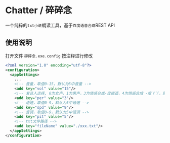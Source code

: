 # Chatter / 碎碎念
一个纯粹的```txt小说```朗读工具，基于```百度语音合成```REST API

## 使用说明
打开文件 ```碎碎念.exe.config``` 按注释进行修改

```xml
<?xml version="1.0" encoding="utf-8"?>
<configuration>
  <appSettings>
    ...
    <!-- 音量，取值0-15，默认为5中音量 -->
    <add key="vol" value="15"/>
    <!-- 发音人选择, 0为女声，1为男声，3为情感合成-度逍遥，4为情感合成 -度丫丫，默认为普通女-->
    <add key="per" value="3"/>
    <!-- 语速，取值0-9，默认为5中语速 -->
    <add key="spd" value="9"/>
    <!-- 音调，取值0-9，默认为5中语调 -->
    <add key="pit" value="5"/>
    <!-- txt文件路径 -->
    <add key="fileName" value="./xxx.txt"/>
  </appSettings>
</configuration>
```
